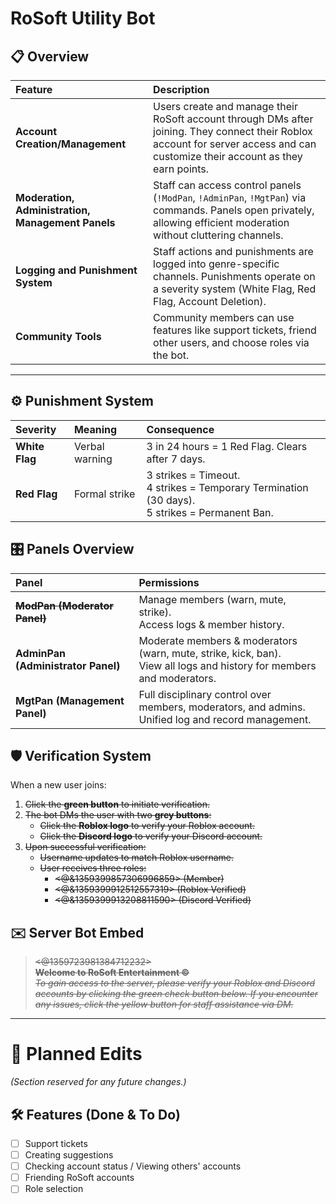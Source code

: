 # RoSoft Utility Bot

## 📋 Overview

| Feature | Description |
|:--------|:------------|
| **Account Creation/Management** | Users create and manage their RoSoft account through DMs after joining. They connect their Roblox account for server access and can customize their account as they earn points. |
| **Moderation, Administration, Management Panels** | Staff can access control panels (`!ModPan`, `!AdminPan`, `!MgtPan`) via commands. Panels open privately, allowing efficient moderation without cluttering channels. |
| **Logging and Punishment System** | Staff actions and punishments are logged into genre-specific channels. Punishments operate on a severity system (White Flag, Red Flag, Account Deletion). |
| **Community Tools** | Community members can use features like support tickets, friend other users, and choose roles via the bot. |

---

## ⚙️ Punishment System

| Severity | Meaning | Consequence |
|:---------|:--------|:------------|
| **White Flag** | Verbal warning | 3 in 24 hours = 1 Red Flag. Clears after 7 days. |
| **Red Flag** | Formal strike | 3 strikes = Timeout. <br> 4 strikes = Temporary Termination (30 days). <br> 5 strikes = Permanent Ban. |

## 🎛️ Panels Overview

| Panel | Permissions |
|:------|:------------|
| ~~**ModPan (Moderator Panel)**~~ | Manage members (warn, mute, strike). <br> Access logs & member history. |
| **AdminPan (Administrator Panel)** | Moderate members & moderators (warn, mute, strike, kick, ban). <br> View all logs and history for members and moderators. |
| **MgtPan (Management Panel)** | Full disciplinary control over members, moderators, and admins. <br> Unified log and record management. |

## 🛡️ Verification System

When a new user joins:
1. ~~Click the **green button** to initiate verification.~~
2. ~~The bot DMs the user with two **grey buttons**:~~
   - ~~Click the **Roblox logo** to verify your Roblox account.~~
   - ~~Click the **Discord logo** to verify your Discord account.~~
3. ~~Upon successful verification:~~
   - ~~Username updates to match Roblox username.~~
   - ~~User receives three roles:~~
     - ~~<@&1359399857306996859> (Member)~~
     - ~~<@&1359399912512557319> (Roblox Verified)~~
     - ~~<@&1359399913208811590> (Discord Verified)~~

## ✉️ Server Bot Embed
> ~~<@1359723981384712232>  
> **Welcome to RoSoft Entertainment ©️**  
> *To gain access to the server, please verify your Roblox and Discord accounts by clicking the green check button below. If you encounter any issues, click the yellow button for staff assistance via DM.*~~

---

# 🔧 Planned Edits

*(Section reserved for any future changes.)*

## 🛠️ Features (Done & To Do)

- [ ] Support tickets
- [ ] Creating suggestions
- [ ] Checking account status / Viewing others' accounts
- [ ] Friending RoSoft accounts
- [ ] Role selection
